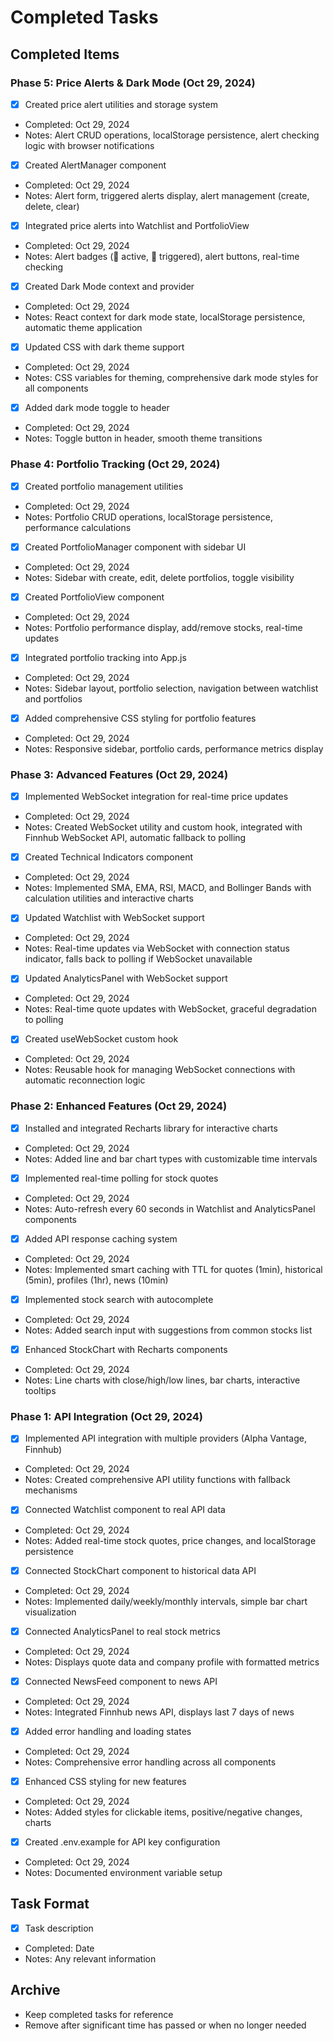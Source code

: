 # Completed Tasks

## Completed Items

### Phase 5: Price Alerts & Dark Mode (Oct 29, 2024)
- [x] Created price alert utilities and storage system
- Completed: Oct 29, 2024
- Notes: Alert CRUD operations, localStorage persistence, alert checking logic with browser notifications

- [x] Created AlertManager component
- Completed: Oct 29, 2024
- Notes: Alert form, triggered alerts display, alert management (create, delete, clear)

- [x] Integrated price alerts into Watchlist and PortfolioView
- Completed: Oct 29, 2024
- Notes: Alert badges (🔔 active, 🚨 triggered), alert buttons, real-time checking

- [x] Created Dark Mode context and provider
- Completed: Oct 29, 2024
- Notes: React context for dark mode state, localStorage persistence, automatic theme application

- [x] Updated CSS with dark theme support
- Completed: Oct 29, 2024
- Notes: CSS variables for theming, comprehensive dark mode styles for all components

- [x] Added dark mode toggle to header
- Completed: Oct 29, 2024
- Notes: Toggle button in header, smooth theme transitions

### Phase 4: Portfolio Tracking (Oct 29, 2024)
- [x] Created portfolio management utilities
- Completed: Oct 29, 2024
- Notes: Portfolio CRUD operations, localStorage persistence, performance calculations

- [x] Created PortfolioManager component with sidebar UI
- Completed: Oct 29, 2024
- Notes: Sidebar with create, edit, delete portfolios, toggle visibility

- [x] Created PortfolioView component
- Completed: Oct 29, 2024
- Notes: Portfolio performance display, add/remove stocks, real-time updates

- [x] Integrated portfolio tracking into App.js
- Completed: Oct 29, 2024
- Notes: Sidebar layout, portfolio selection, navigation between watchlist and portfolios

- [x] Added comprehensive CSS styling for portfolio features
- Completed: Oct 29, 2024
- Notes: Responsive sidebar, portfolio cards, performance metrics display

### Phase 3: Advanced Features (Oct 29, 2024)
- [x] Implemented WebSocket integration for real-time price updates
- Completed: Oct 29, 2024
- Notes: Created WebSocket utility and custom hook, integrated with Finnhub WebSocket API, automatic fallback to polling

- [x] Created Technical Indicators component
- Completed: Oct 29, 2024
- Notes: Implemented SMA, EMA, RSI, MACD, and Bollinger Bands with calculation utilities and interactive charts

- [x] Updated Watchlist with WebSocket support
- Completed: Oct 29, 2024
- Notes: Real-time updates via WebSocket with connection status indicator, falls back to polling if WebSocket unavailable

- [x] Updated AnalyticsPanel with WebSocket support
- Completed: Oct 29, 2024
- Notes: Real-time quote updates with WebSocket, graceful degradation to polling

- [x] Created useWebSocket custom hook
- Completed: Oct 29, 2024
- Notes: Reusable hook for managing WebSocket connections with automatic reconnection logic

### Phase 2: Enhanced Features (Oct 29, 2024)
- [x] Installed and integrated Recharts library for interactive charts
- Completed: Oct 29, 2024
- Notes: Added line and bar chart types with customizable time intervals

- [x] Implemented real-time polling for stock quotes
- Completed: Oct 29, 2024
- Notes: Auto-refresh every 60 seconds in Watchlist and AnalyticsPanel components

- [x] Added API response caching system
- Completed: Oct 29, 2024
- Notes: Implemented smart caching with TTL for quotes (1min), historical (5min), profiles (1hr), news (10min)

- [x] Implemented stock search with autocomplete
- Completed: Oct 29, 2024
- Notes: Added search input with suggestions from common stocks list

- [x] Enhanced StockChart with Recharts components
- Completed: Oct 29, 2024
- Notes: Line charts with close/high/low lines, bar charts, interactive tooltips

### Phase 1: API Integration (Oct 29, 2024)
- [x] Implemented API integration with multiple providers (Alpha Vantage, Finnhub)
- Completed: Oct 29, 2024
- Notes: Created comprehensive API utility functions with fallback mechanisms

- [x] Connected Watchlist component to real API data
- Completed: Oct 29, 2024
- Notes: Added real-time stock quotes, price changes, and localStorage persistence

- [x] Connected StockChart component to historical data API
- Completed: Oct 29, 2024
- Notes: Implemented daily/weekly/monthly intervals, simple bar chart visualization

- [x] Connected AnalyticsPanel to real stock metrics
- Completed: Oct 29, 2024
- Notes: Displays quote data and company profile with formatted metrics

- [x] Connected NewsFeed component to news API
- Completed: Oct 29, 2024
- Notes: Integrated Finnhub news API, displays last 7 days of news

- [x] Added error handling and loading states
- Completed: Oct 29, 2024
- Notes: Comprehensive error handling across all components

- [x] Enhanced CSS styling for new features
- Completed: Oct 29, 2024
- Notes: Added styles for clickable items, positive/negative changes, charts

- [x] Created .env.example for API key configuration
- Completed: Oct 29, 2024
- Notes: Documented environment variable setup

## Task Format
- [x] Task description
- Completed: Date
- Notes: Any relevant information

## Archive
- Keep completed tasks for reference
- Remove after significant time has passed or when no longer needed
